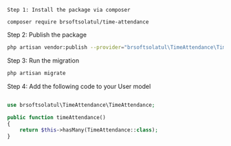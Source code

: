 
```
Step 1: Install the package via composer

composer require brsoftsolatul/time-attendance

```
Step 2: Publish the package
```bash
php artisan vendor:publish --provider="brsoftsolatul\TimeAttendance\TimeAttendanceServiceProvider"

```
Step 3: Run the migration
```bash
php artisan migrate

```
Step 4: Add the following code to your User model
```php

use brsoftsolatul\TimeAttendance\TimeAttendance;

public function timeAttendance()
{
    return $this->hasMany(TimeAttendance::class);
}

```



